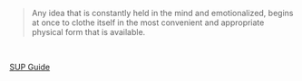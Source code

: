 > Any idea that is constantly held in the mind and emotionalized, begins at once to clothe itself in the most convenient and appropriate physical form that is available.
<br>

[SUP Guide](https://sup-guide.netlify.app/)
